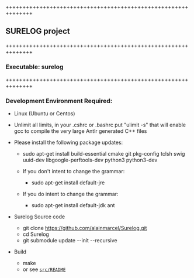 ++++++++++++++++++++++++++++++++++++++++++++++++++++++++++++++
## SURELOG project
++++++++++++++++++++++++++++++++++++++++++++++++++++++++++++++
### Executable: surelog
++++++++++++++++++++++++++++++++++++++++++++++++++++++++++++++

### Development Environment Required:

* Linux (Ubuntu or Centos)

* Unlimit all limits, in your .cshrc or .bashrc put "ulimit -s"
  that will enable gcc to compile the very large Antlr generated C++ files

* Please install the following package updates:

   * sudo apt-get install build-essential cmake git pkg-config tclsh swig uuid-dev libgoogle-perftools-dev python3 python3-dev

   * If you don't intent to change the grammar:
     * sudo apt-get install default-jre
   * If you do intent to change the grammar:
     * sudo apt-get install default-jdk ant

* Surelog Source code
  * git clone https://github.com/alainmarcel/Surelog.git
  * cd Surelog
  * git submodule update --init --recursive
* Build
  * make
  * or see [`src/README`](./src/README.md)

